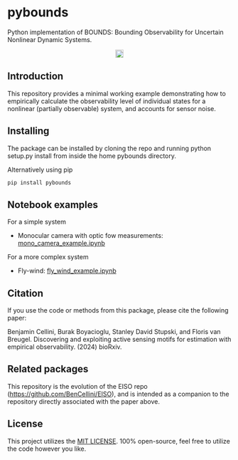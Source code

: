 # pybounds

Python implementation of BOUNDS: Bounding Observability for Uncertain Nonlinear Dynamic Systems.

<p align="center">
    <a href="https://pypi.org/project/pybounds/">
        <img src="https://badge.fury.io/py/pybounds.svg" alt="PyPI version" height="18"></a>
</p>

## Introduction

This repository provides a minimal working example demonstrating how to empirically calculate the observability level of individual states for a nonlinear (partially observable) system, and accounts for sensor noise.

## Installing

The package can be installed by cloning the repo and running python setup.py install from inside the home pybounds directory.

Alternatively using pip
```bash
pip install pybounds
```

## Notebook examples
For a simple system
*  Monocular camera with optic fow measurements: [mono_camera_example.ipynb](examples%2Fmono_camera_example.ipynb)

For a more complex system
*  Fly-wind: [fly_wind_example.ipynb](examples%2Ffly_wind_example.ipynb)

## Citation

If you use the code or methods from this package, please cite the following paper:

Benjamin Cellini, Burak Boyacioglu, Stanley David Stupski, and Floris van Breugel. Discovering and exploiting active sensing motifs for estimation with empirical observability. (2024) bioRxiv.

## Related packages
This repository is the evolution of the EISO repo (https://github.com/BenCellini/EISO), and is intended as a companion to the repository directly associated with the paper above.

## License

This project utilizes the [MIT LICENSE](LICENSE.txt).
100% open-source, feel free to utilize the code however you like. 
